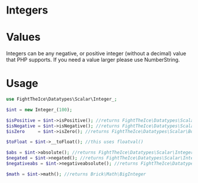# Integers

# Values
Integers can be any negative, or positive integer (without a decimal) value that PHP supports. If you need a value larger please use NumberString.

# Usage
```php
use FightTheIce\Datatypes\Scalar\Integer_;

$int = new Integer_(100);

$isPositive = $int->isPositive(); //returns FightTheIce\Datatypes\Scalar\Boolean_
$isNegative = $int->isNegative(); //returns FightTheIce\Datatypes\Scalar\Boolean_
$isZero     = $int->isZero(); //returns FightTheIce\Datatypes\Scalar\Boolean_

$toFloat = $int->__toFloat(); //this uses floatval()

$abs = $int->absolute(); //returns FightTheIce\Datatypes\Scalar\Integer_
$negated = $int->negated(); //returns FightTheIce\Datatypes\Scalar\Integer_;
$negativeabs = $int->negativeabsolute(); //returns FightTheIce\Datatypes\Scalar\Integer_

$math = $int->math(); //returns Brick\Math\BigInteger
```